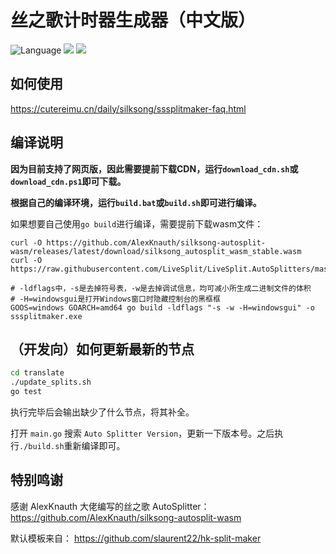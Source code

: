 # 丝之歌计时器生成器（中文版）

![](https://img.shields.io/github/go-mod/go-version/CuteReimu/sssplitmaker "Language")
[![](https://img.shields.io/github/actions/workflow/status/CuteReimu/sssplitmaker/golangci-lint.yml?branch=master)](https://github.com/CuteReimu/sssplitmaker/actions/workflows/golangci-lint.yml "Analysis")
[![](https://img.shields.io/github/license/CuteReimu/sssplitmaker)](https://github.com/CuteReimu/sssplitmaker/blob/master/LICENSE "LICENSE")

## 如何使用

https://cutereimu.cn/daily/silksong/sssplitmaker-faq.html

## 编译说明

**因为目前支持了网页版，因此需要提前下载CDN，运行`download_cdn.sh`或`download_cdn.ps1`即可下载。**

**根据自己的编译环境，运行`build.bat`或`build.sh`即可进行编译。**

如果想要自己使用`go build`进行编译，需要提前下载wasm文件：

```shell
curl -O https://github.com/AlexKnauth/silksong-autosplit-wasm/releases/latest/download/silksong_autosplit_wasm_stable.wasm
curl -O https://raw.githubusercontent.com/LiveSplit/LiveSplit.AutoSplitters/master/LiveSplit.AutoSplitters.xml

# -ldflags中，-s是去掉符号表，-w是去掉调试信息，均可减小所生成二进制文件的体积
# -H=windowsgui是打开Windows窗口时隐藏控制台的黑框框
GOOS=windows GOARCH=amd64 go build -ldflags "-s -w -H=windowsgui" -o sssplitmaker.exe
```

## （开发向）如何更新最新的节点

```bash
cd translate
./update_splits.sh
go test
```

执行完毕后会输出缺少了什么节点，将其补全。

打开 `main.go` 搜索 `Auto Splitter Version`，更新一下版本号。之后执行`./build.sh`重新编译即可。

## 特别鸣谢

感谢 AlexKnauth 大佬编写的丝之歌 AutoSplitter： https://github.com/AlexKnauth/silksong-autosplit-wasm

默认模板来自： https://github.com/slaurent22/hk-split-maker
